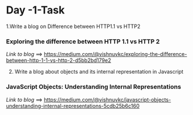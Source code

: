 # Day -1-Task

1.Write a blog on Difference between HTTP1.1 vs HTTP2

 ### Exploring the difference between HTTP 1.1 vs HTTP 2
 _Link to blog_ ==> https://medium.com/@vishnuvkc/exploring-the-difference-between-http-1-1-vs-http-2-d5bb2bd179e2

2. Write a blog about objects and its internal representation in Javascript

 ### JavaScript Objects: Understanding Internal Representations
 _Link to blog_ ==> https://medium.com/@vishnuvkc/javascript-objects-understanding-internal-representations-5cdb25b6c160
